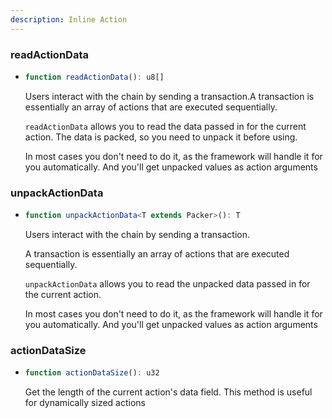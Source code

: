```yaml
---
description: Inline Action
---
```



### readActionData
* ```ts
  function readActionData(): u8[]
  ```
  Users interact with the chain by sending a transaction.A transaction is essentially an array of actions that are executed sequentially.
  
  `readActionData` allows you to read the data passed in for the current action. The data is packed, so you need to unpack it before using.
  
  In most cases you don't need to do it, as the framework will handle it for you automatically. And you'll get unpacked values as action arguments

### unpackActionData
* ```ts
  function unpackActionData<T extends Packer>(): T
  ```
  Users interact with the chain by sending a transaction.
  
  A transaction is essentially an array of actions that are executed sequentially.
  
  `unpackActionData` allows you to read the unpacked data passed in for the current action.
  
  In most cases you don't need to do it, as the framework will handle it for you automatically. And you'll get unpacked values as action arguments

### actionDataSize
* ```ts
  function actionDataSize(): u32
  ```
  Get the length of the current action's data field. This method is useful for dynamically sized actions
